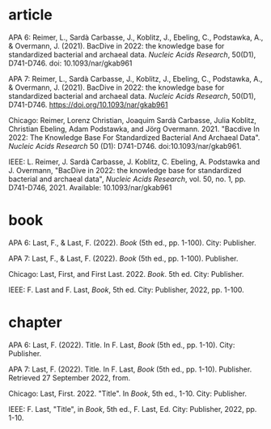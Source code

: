 # article

APA 6: Reimer, L., Sardà Carbasse, J., Koblitz, J., Ebeling, C., Podstawka, A., & Overmann, J. (2021). BacDive in 2022: the knowledge base for standardized bacterial and archaeal data. *Nucleic Acids Research*, 50(D1), D741-D746. doi: 10.1093/nar/gkab961

APA 7: Reimer, L., Sardà Carbasse, J., Koblitz, J., Ebeling, C., Podstawka, A., & Overmann, J. (2021). BacDive in 2022: the knowledge base for standardized bacterial and archaeal data. *Nucleic Acids Research*, 50(D1), D741-D746. https://doi.org/10.1093/nar/gkab961

Chicago: Reimer, Lorenz Christian, Joaquim Sardà Carbasse, Julia Koblitz, Christian Ebeling, Adam Podstawka, and Jörg Overmann. 2021. "Bacdive In 2022: The Knowledge Base For Standardized Bacterial And Archaeal Data". *Nucleic Acids Research* 50 (D1): D741-D746. doi:10.1093/nar/gkab961.

IEEE: L. Reimer, J. Sardà Carbasse, J. Koblitz, C. Ebeling, A. Podstawka and J. Overmann, "BacDive in 2022: the knowledge base for standardized bacterial and archaeal data", *Nucleic Acids Research*, vol. 50, no. 1, pp. D741-D746, 2021. Available: 10.1093/nar/gkab961


# book

APA 6: Last, F., & Last, F. (2022). *Book* (5th ed., pp. 1-100). City: Publisher.

APA 7: Last, F., & Last, F. (2022). *Book* (5th ed., pp. 1-100). Publisher.

Chicago: Last, First, and First Last. 2022. *Book*. 5th ed. City: Publisher.

IEEE: F. Last and F. Last, *Book*, 5th ed. City: Publisher, 2022, pp. 1-100.


# chapter
APA 6: Last, F. (2022). Title. In F. Last, *Book* (5th ed., pp. 1-10). City: Publisher.

APA 7: Last, F. (2022). Title. In F. Last, *Book* (5th ed., pp. 1-10). Publisher. Retrieved 27 September 2022, from.

Chicago: Last, First. 2022. "Title". In *Book*, 5th ed., 1-10. City: Publisher.

IEEE: F. Last, "Title", in *Book*, 5th ed., F. Last, Ed. City: Publisher, 2022, pp. 1-10.

